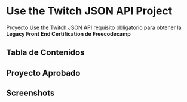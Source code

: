 # Use the Twitch JSON API Project

Proyecto [Use the Twitch JSON API](https://www.freecodecamp.org/learn/coding-interview-prep/take-home-projects/use-the-twitch-json-api) requisito obligatorio para obtener la **Legacy Front End Certification de Freecodecamp**

## Tabla de Contenidos

## Proyecto Aprobado

## Screenshots
